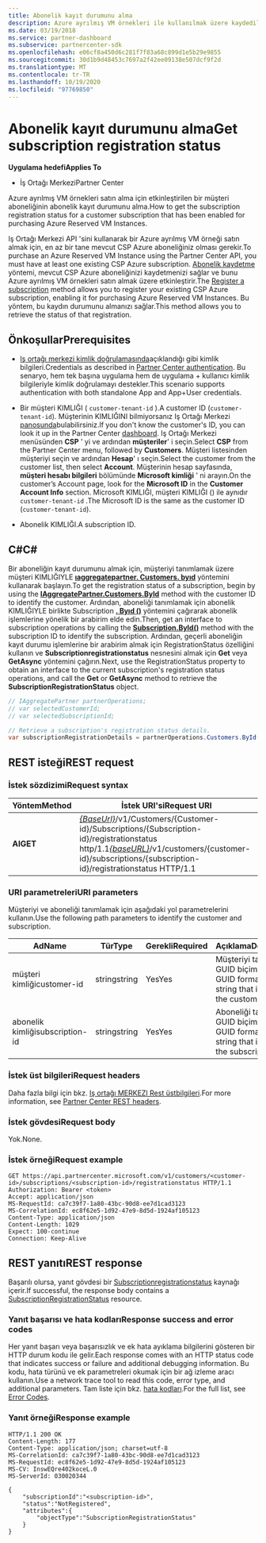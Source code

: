```yaml
---
title: Abonelik kayıt durumunu alma
description: Azure ayrılmış VM örnekleri ile kullanılmak üzere kaydedilmiş bir aboneliğin durumunu alın.
ms.date: 03/19/2018
ms.service: partner-dashboard
ms.subservice: partnercenter-sdk
ms.openlocfilehash: e06cf8a450d6c281f7f83a68c899d1e5b29e9855
ms.sourcegitcommit: 30d1b9d48453c7697a2f42ee09138e507dcf9f2d
ms.translationtype: MT
ms.contentlocale: tr-TR
ms.lasthandoff: 10/19/2020
ms.locfileid: "97769850"
---
```

# <a name="get-subscription-registration-status"></a><span data-ttu-id="b0e38-103">Abonelik kayıt durumunu alma</span><span class="sxs-lookup"><span data-stu-id="b0e38-103">Get subscription registration status</span></span>

<span data-ttu-id="b0e38-104">**Uygulama hedefi**</span><span class="sxs-lookup"><span data-stu-id="b0e38-104">**Applies To**</span></span>

- <span data-ttu-id="b0e38-105">İş Ortağı Merkezi</span><span class="sxs-lookup"><span data-stu-id="b0e38-105">Partner Center</span></span>

<span data-ttu-id="b0e38-106">Azure ayrılmış VM örnekleri satın alma için etkinleştirilen bir müşteri aboneliğinin abonelik kayıt durumunu alma.</span><span class="sxs-lookup"><span data-stu-id="b0e38-106">How to get the subscription registration status for a customer subscription that has been enabled for purchasing Azure Reserved VM Instances.</span></span>

<span data-ttu-id="b0e38-107">Iş Ortağı Merkezi API 'sini kullanarak bir Azure ayrılmış VM örneği satın almak için, en az bir tane mevcut CSP Azure aboneliğiniz olması gerekir.</span><span class="sxs-lookup"><span data-stu-id="b0e38-107">To purchase an Azure Reserved VM Instance using the Partner Center API, you must have at least one existing CSP Azure subscription.</span></span> <span data-ttu-id="b0e38-108">[Abonelik kaydetme](register-a-subscription.md) yöntemi, mevcut CSP Azure aboneliğinizi kaydetmenizi sağlar ve bunu Azure ayrılmış VM örnekleri satın almak üzere etkinleştirir.</span><span class="sxs-lookup"><span data-stu-id="b0e38-108">The [Register a subscription](register-a-subscription.md) method allows you to register your existing CSP Azure subscription, enabling it for purchasing Azure Reserved VM Instances.</span></span> <span data-ttu-id="b0e38-109">Bu yöntem, bu kaydın durumunu almanızı sağlar.</span><span class="sxs-lookup"><span data-stu-id="b0e38-109">This method allows you to retrieve the status of that registration.</span></span>

## <a name="prerequisites"></a><span data-ttu-id="b0e38-110">Önkoşullar</span><span class="sxs-lookup"><span data-stu-id="b0e38-110">Prerequisites</span></span>

- <span data-ttu-id="b0e38-111">[Iş ortağı merkezi kimlik doğrulamasında](partner-center-authentication.md)açıklandığı gibi kimlik bilgileri.</span><span class="sxs-lookup"><span data-stu-id="b0e38-111">Credentials as described in [Partner Center authentication](partner-center-authentication.md).</span></span> <span data-ttu-id="b0e38-112">Bu senaryo, hem tek başına uygulama hem de uygulama + kullanıcı kimlik bilgileriyle kimlik doğrulamayı destekler.</span><span class="sxs-lookup"><span data-stu-id="b0e38-112">This scenario supports authentication with both standalone App and App+User credentials.</span></span>

- <span data-ttu-id="b0e38-113">Bir müşteri KIMLIĞI ( `customer-tenant-id` ).</span><span class="sxs-lookup"><span data-stu-id="b0e38-113">A customer ID (`customer-tenant-id`).</span></span> <span data-ttu-id="b0e38-114">Müşterinin KIMLIĞINI bilmiyorsanız Iş Ortağı Merkezi [panosunda](https://partner.microsoft.com/dashboard)bulabilirsiniz.</span><span class="sxs-lookup"><span data-stu-id="b0e38-114">If you don't know the customer's ID, you can look it up in the Partner Center [dashboard](https://partner.microsoft.com/dashboard).</span></span> <span data-ttu-id="b0e38-115">Iş Ortağı Merkezi menüsünden **CSP** ' yi ve ardından **müşteriler**' i seçin.</span><span class="sxs-lookup"><span data-stu-id="b0e38-115">Select **CSP** from the Partner Center menu, followed by **Customers**.</span></span> <span data-ttu-id="b0e38-116">Müşteri listesinden müşteriyi seçin ve ardından **Hesap**' ı seçin.</span><span class="sxs-lookup"><span data-stu-id="b0e38-116">Select the customer from the customer list, then select **Account**.</span></span> <span data-ttu-id="b0e38-117">Müşterinin hesap sayfasında, **müşteri hesabı bilgileri** bölümünde **Microsoft kimliği** ' ni arayın.</span><span class="sxs-lookup"><span data-stu-id="b0e38-117">On the customer’s Account page, look for the **Microsoft ID** in the **Customer Account Info** section.</span></span> <span data-ttu-id="b0e38-118">Microsoft KIMLIĞI, müşteri KIMLIĞI () ile aynıdır `customer-tenant-id` .</span><span class="sxs-lookup"><span data-stu-id="b0e38-118">The Microsoft ID is the same as the customer ID  (`customer-tenant-id`).</span></span>

- <span data-ttu-id="b0e38-119">Abonelik KIMLIĞI.</span><span class="sxs-lookup"><span data-stu-id="b0e38-119">A subscription ID.</span></span>

## <a name="c"></a><span data-ttu-id="b0e38-120">C\#</span><span class="sxs-lookup"><span data-stu-id="b0e38-120">C\#</span></span>

<span data-ttu-id="b0e38-121">Bir aboneliğin kayıt durumunu almak için, müşteriyi tanımlamak üzere müşteri KIMLIĞIYLE [**ıaggregatepartner. Customers. byıd**](/dotnet/api/microsoft.store.partnercenter.customers.icustomercollection.byid) yöntemini kullanarak başlayın.</span><span class="sxs-lookup"><span data-stu-id="b0e38-121">To get the registration status of a subscription, begin by using the [**IAggregatePartner.Customers.ById**](/dotnet/api/microsoft.store.partnercenter.customers.icustomercollection.byid) method with the customer ID to identify the customer.</span></span> <span data-ttu-id="b0e38-122">Ardından, aboneliği tanımlamak için abonelik KIMLIĞIYLE birlikte Subscription [**. Byıd ()**](/dotnet/api/microsoft.store.partnercenter.subscriptions.isubscriptioncollection.byid) yöntemini çağırarak abonelik işlemlerine yönelik bir arabirim elde edin.</span><span class="sxs-lookup"><span data-stu-id="b0e38-122">Then, get an interface to subscription operations by calling the [**Subscription.ById()**](/dotnet/api/microsoft.store.partnercenter.subscriptions.isubscriptioncollection.byid) method with the subscription ID to identify the subscription.</span></span> <span data-ttu-id="b0e38-123">Ardından, geçerli aboneliğin kayıt durumu işlemlerine bir arabirim almak için RegistrationStatus özelliğini kullanın ve **Subscriptionregistrationstatus** nesnesini almak için **Get** veya **GetAsync** yöntemini çağırın.</span><span class="sxs-lookup"><span data-stu-id="b0e38-123">Next, use the RegistrationStatus property to obtain an interface to the current subscription's registration status operations, and call the **Get** or **GetAsync** method to retrieve the **SubscriptionRegistrationStatus** object.</span></span>

``` csharp
// IAggregatePartner partnerOperations;
// var selectedCustomerId;
// var selectedSubscriptionId;

// Retrieve a subscription's registration status details.
var subscriptionRegistrationDetails = partnerOperations.Customers.ById(selectedCustomerId).Subscriptions.ById(selectedSubscriptionId).RegistrationStatus.Get();
```

## <a name="rest-request"></a><span data-ttu-id="b0e38-124">REST isteği</span><span class="sxs-lookup"><span data-stu-id="b0e38-124">REST request</span></span>

### <a name="request-syntax"></a><span data-ttu-id="b0e38-125">İstek sözdizimi</span><span class="sxs-lookup"><span data-stu-id="b0e38-125">Request syntax</span></span>

| <span data-ttu-id="b0e38-126">Yöntem</span><span class="sxs-lookup"><span data-stu-id="b0e38-126">Method</span></span>    | <span data-ttu-id="b0e38-127">İstek URI'si</span><span class="sxs-lookup"><span data-stu-id="b0e38-127">Request URI</span></span>                                                                                                                        |
|-----------|------------------------------------------------------------------------------------------------------------------------------------|
| <span data-ttu-id="b0e38-128">**Al**</span><span class="sxs-lookup"><span data-stu-id="b0e38-128">**GET**</span></span>  | <span data-ttu-id="b0e38-129">[*{BaseUrl}*](partner-center-rest-urls.md)/v1/Customers/{Customer-id}/Subscriptions/{Subscription-id}/registrationstatus http/1.1</span><span class="sxs-lookup"><span data-stu-id="b0e38-129">[*{baseURL}*](partner-center-rest-urls.md)/v1/customers/{customer-id}/subscriptions/{subscription-id}/registrationstatus HTTP/1.1</span></span> |

### <a name="uri-parameters"></a><span data-ttu-id="b0e38-130">URI parametreleri</span><span class="sxs-lookup"><span data-stu-id="b0e38-130">URI parameters</span></span>

<span data-ttu-id="b0e38-131">Müşteriyi ve aboneliği tanımlamak için aşağıdaki yol parametrelerini kullanın.</span><span class="sxs-lookup"><span data-stu-id="b0e38-131">Use the following path parameters to identify the customer and subscription.</span></span>

| <span data-ttu-id="b0e38-132">Ad</span><span class="sxs-lookup"><span data-stu-id="b0e38-132">Name</span></span>                    | <span data-ttu-id="b0e38-133">Tür</span><span class="sxs-lookup"><span data-stu-id="b0e38-133">Type</span></span>       | <span data-ttu-id="b0e38-134">Gerekli</span><span class="sxs-lookup"><span data-stu-id="b0e38-134">Required</span></span> | <span data-ttu-id="b0e38-135">Açıklama</span><span class="sxs-lookup"><span data-stu-id="b0e38-135">Description</span></span>                                                   |
|-------------------------|------------|----------|---------------------------------------------------------------|
| <span data-ttu-id="b0e38-136">müşteri kimliği</span><span class="sxs-lookup"><span data-stu-id="b0e38-136">customer-id</span></span>             | <span data-ttu-id="b0e38-137">string</span><span class="sxs-lookup"><span data-stu-id="b0e38-137">string</span></span>     | <span data-ttu-id="b0e38-138">Yes</span><span class="sxs-lookup"><span data-stu-id="b0e38-138">Yes</span></span>      | <span data-ttu-id="b0e38-139">Müşteriyi tanımlayan GUID biçimli dize.</span><span class="sxs-lookup"><span data-stu-id="b0e38-139">A GUID formatted string that identifies the customer.</span></span>         |
| <span data-ttu-id="b0e38-140">abonelik kimliği</span><span class="sxs-lookup"><span data-stu-id="b0e38-140">subscription-id</span></span>         | <span data-ttu-id="b0e38-141">string</span><span class="sxs-lookup"><span data-stu-id="b0e38-141">string</span></span>     | <span data-ttu-id="b0e38-142">Yes</span><span class="sxs-lookup"><span data-stu-id="b0e38-142">Yes</span></span>      | <span data-ttu-id="b0e38-143">Aboneliği tanımlayan GUID biçimli dize.</span><span class="sxs-lookup"><span data-stu-id="b0e38-143">A GUID formatted string that identifies the subscription.</span></span>     |

### <a name="request-headers"></a><span data-ttu-id="b0e38-144">İstek üst bilgileri</span><span class="sxs-lookup"><span data-stu-id="b0e38-144">Request headers</span></span>

<span data-ttu-id="b0e38-145">Daha fazla bilgi için bkz. [Iş ortağı MERKEZI Rest üstbilgileri](headers.md).</span><span class="sxs-lookup"><span data-stu-id="b0e38-145">For more information, see [Partner Center REST headers](headers.md).</span></span>

### <a name="request-body"></a><span data-ttu-id="b0e38-146">İstek gövdesi</span><span class="sxs-lookup"><span data-stu-id="b0e38-146">Request body</span></span>

<span data-ttu-id="b0e38-147">Yok.</span><span class="sxs-lookup"><span data-stu-id="b0e38-147">None.</span></span>

### <a name="request-example"></a><span data-ttu-id="b0e38-148">İstek örneği</span><span class="sxs-lookup"><span data-stu-id="b0e38-148">Request example</span></span>

```http
GET https://api.partnercenter.microsoft.com/v1/customers/<customer-id>/subscriptions/<subscription-id>/registrationstatus HTTP/1.1
Authorization: Bearer <token>
Accept: application/json
MS-RequestId: ca7c39f7-1a80-43bc-90d8-ee7d1cad3123
MS-CorrelationId: ec8f62e5-1d92-47e9-8d5d-1924af105123
Content-Type: application/json
Content-Length: 1029
Expect: 100-continue
Connection: Keep-Alive
```

## <a name="rest-response"></a><span data-ttu-id="b0e38-149">REST yanıtı</span><span class="sxs-lookup"><span data-stu-id="b0e38-149">REST response</span></span>

<span data-ttu-id="b0e38-150">Başarılı olursa, yanıt gövdesi bir [Subscriptionregistrationstatus](subscription-resources.md#subscriptionregistrationstatus) kaynağı içerir.</span><span class="sxs-lookup"><span data-stu-id="b0e38-150">If successful, the response body contains a [SubscriptionRegistrationStatus](subscription-resources.md#subscriptionregistrationstatus) resource.</span></span>

### <a name="response-success-and-error-codes"></a><span data-ttu-id="b0e38-151">Yanıt başarısı ve hata kodları</span><span class="sxs-lookup"><span data-stu-id="b0e38-151">Response success and error codes</span></span>

<span data-ttu-id="b0e38-152">Her yanıt başarı veya başarısızlık ve ek hata ayıklama bilgilerini gösteren bir HTTP durum kodu ile gelir.</span><span class="sxs-lookup"><span data-stu-id="b0e38-152">Each response comes with an HTTP status code that indicates success or failure and additional debugging information.</span></span> <span data-ttu-id="b0e38-153">Bu kodu, hata türünü ve ek parametreleri okumak için bir ağ izleme aracı kullanın.</span><span class="sxs-lookup"><span data-stu-id="b0e38-153">Use a network trace tool to read this code, error type, and additional parameters.</span></span> <span data-ttu-id="b0e38-154">Tam liste için bkz. [hata kodları](error-codes.md).</span><span class="sxs-lookup"><span data-stu-id="b0e38-154">For the full list, see [Error Codes](error-codes.md).</span></span>

### <a name="response-example"></a><span data-ttu-id="b0e38-155">Yanıt örneği</span><span class="sxs-lookup"><span data-stu-id="b0e38-155">Response example</span></span>

```http
HTTP/1.1 200 OK
Content-Length: 177
Content-Type: application/json; charset=utf-8
MS-CorrelationId: ca7c39f7-1a80-43bc-90d8-ee7d1cad3123
MS-RequestId: ec8f62e5-1d92-47e9-8d5d-1924af105123
MS-CV: InswEQre402koceL.0
MS-ServerId: 030020344

{
    "subscriptionId":"<subscription-id>",
    "status":"NotRegistered",
    "attributes":{
        "objectType":"SubscriptionRegistrationStatus"
    }
}
```
